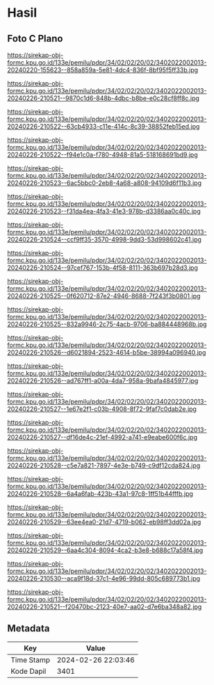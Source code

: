 # Hasil

## Foto C Plano

https://sirekap-obj-formc.kpu.go.id/133e/pemilu/pdpr/34/02/02/20/02/3402022002013-20240220-155623--858a859a-5e81-4dc4-836f-8bf95f5ff33b.jpg

https://sirekap-obj-formc.kpu.go.id/133e/pemilu/pdpr/34/02/02/20/02/3402022002013-20240226-210521--9870c1d6-848b-4dbc-b8be-e0c28cf8ff8c.jpg

https://sirekap-obj-formc.kpu.go.id/133e/pemilu/pdpr/34/02/02/20/02/3402022002013-20240226-210522--63cb4933-c11e-414c-8c39-38852feb15ed.jpg

https://sirekap-obj-formc.kpu.go.id/133e/pemilu/pdpr/34/02/02/20/02/3402022002013-20240226-210522--f94e1c0a-f780-4948-81a5-518168691bd9.jpg

https://sirekap-obj-formc.kpu.go.id/133e/pemilu/pdpr/34/02/02/20/02/3402022002013-20240226-210523--6ac5bbc0-2eb8-4a68-a808-94109d6f11b3.jpg

https://sirekap-obj-formc.kpu.go.id/133e/pemilu/pdpr/34/02/02/20/02/3402022002013-20240226-210523--f31da4ea-4fa3-41e3-978b-d3386aa0c40c.jpg

https://sirekap-obj-formc.kpu.go.id/133e/pemilu/pdpr/34/02/02/20/02/3402022002013-20240226-210524--ccf9ff35-3570-4998-9dd3-53d998602c41.jpg

https://sirekap-obj-formc.kpu.go.id/133e/pemilu/pdpr/34/02/02/20/02/3402022002013-20240226-210524--97cef767-153b-4f58-8111-363b697b28d3.jpg

https://sirekap-obj-formc.kpu.go.id/133e/pemilu/pdpr/34/02/02/20/02/3402022002013-20240226-210525--0f620712-87e2-4946-8688-7f243f3b0801.jpg

https://sirekap-obj-formc.kpu.go.id/133e/pemilu/pdpr/34/02/02/20/02/3402022002013-20240226-210525--832a9946-2c75-4acb-9706-ba884448968b.jpg

https://sirekap-obj-formc.kpu.go.id/133e/pemilu/pdpr/34/02/02/20/02/3402022002013-20240226-210526--d6021894-2523-4614-b5be-38994a096940.jpg

https://sirekap-obj-formc.kpu.go.id/133e/pemilu/pdpr/34/02/02/20/02/3402022002013-20240226-210526--ad767ff1-a00a-4da7-958a-9bafa4845977.jpg

https://sirekap-obj-formc.kpu.go.id/133e/pemilu/pdpr/34/02/02/20/02/3402022002013-20240226-210527--1e67e2f1-c03b-4908-8f72-9faf7c0dab2e.jpg

https://sirekap-obj-formc.kpu.go.id/133e/pemilu/pdpr/34/02/02/20/02/3402022002013-20240226-210527--df16de4c-21ef-4992-a741-e9eabe600f6c.jpg

https://sirekap-obj-formc.kpu.go.id/133e/pemilu/pdpr/34/02/02/20/02/3402022002013-20240226-210528--c5e7a821-7897-4e3e-b749-c9df12cda824.jpg

https://sirekap-obj-formc.kpu.go.id/133e/pemilu/pdpr/34/02/02/20/02/3402022002013-20240226-210528--6a4a6fab-423b-43a1-97c8-1ff51b44fffb.jpg

https://sirekap-obj-formc.kpu.go.id/133e/pemilu/pdpr/34/02/02/20/02/3402022002013-20240226-210529--63ee4ea0-21d7-4719-b062-eb98ff3dd02a.jpg

https://sirekap-obj-formc.kpu.go.id/133e/pemilu/pdpr/34/02/02/20/02/3402022002013-20240226-210529--6aa4c304-8094-4ca2-b3e8-b688c17a58f4.jpg

https://sirekap-obj-formc.kpu.go.id/133e/pemilu/pdpr/34/02/02/20/02/3402022002013-20240226-210530--aca9f18d-37c1-4e96-99dd-805c689773b1.jpg

https://sirekap-obj-formc.kpu.go.id/133e/pemilu/pdpr/34/02/02/20/02/3402022002013-20240226-210521--f20470bc-2123-40e7-aa02-d7e6ba348a82.jpg


## Metadata

| Key        | Value               |
| ---------- | ------------------- |
| Time Stamp | 2024-02-26 22:03:46 |
| Kode Dapil | 3401                |



